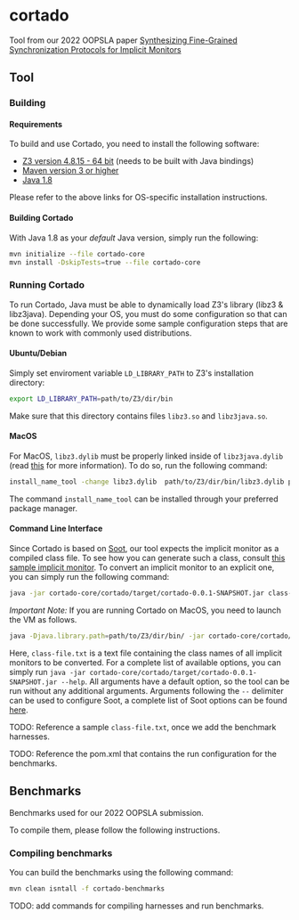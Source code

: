 # cortado

Tool from our 2022 OOPSLA paper [Synthesizing Fine-Grained Synchronization Protocols for Implicit Monitors](todo)

## Tool

### Building

#### Requirements

To build and use Cortado, you need to install the following software:

- [Z3 version 4.8.15 - 64 bit](https://github.com/Z3Prover/z3) (needs to be built with Java bindings)
- [Maven version 3 or higher](https://maven.apache.org/install.html)
- [Java 1.8](https://www.java.com/en/download/manual.jsp)

Please refer to the above links for OS-specific installation instructions.

#### Building Cortado

With Java 1.8 as your *default* Java version, simply run the following:

```bash
mvn initialize --file cortado-core
mvn install -DskipTests=true --file cortado-core
```

### Running Cortado

To run Cortado, Java must be able to dynamically load Z3's library (libz3 & libz3java). Depending your OS, you must 
do some configuration so that can be done successfully. We provide some sample configuration steps that are known to
work with commonly used distributions.

#### Ubuntu/Debian

Simply set enviroment variable `LD_LIBRARY_PATH` to Z3's installation directory:

```bash
export LD_LIBRARY_PATH=path/to/Z3/dir/bin
```

Make sure that this directory contains files `libz3.so` and `libz3java.so`.

#### MacOS

For MacOS, `libz3.dylib` must be properly linked inside of `libz3java.dylib` (read [this](https://github.com/Z3Prover/z3/issues/294#issuecomment-352472522) for more information). To do so, run the following command:

```bash
install_name_tool -change libz3.dylib  path/to/Z3/dir/bin/libz3.dylib path/to/Z3/dir/bin/libz3java.dylib
```

The command `install_name_tool` can be installed through your preferred package manager.

#### Command Line Interface

Since Cortado is based on [Soot](http://soot-oss.github.io/soot/), our tool expects the implicit monitor as a compiled class file. 
To see how you can generate such a class, consult [this sample implicit monitor](https://github.com/utopia-group/cortado/blob/main/cortado-benchmarks/cortado-benchmark-implementations/src/main/java/edu/utexas/cs/utopia/cortado/githubbenchmarks/org/springframework/util/ImplicitConcurrencyThrottleSupport.java).
To convert an implicit monitor to an explicit one, you can simply run the following command:

```bash
java -jar cortado-core/cortado/target/cortado-0.0.1-SNAPSHOT.jar class-file.txt [tool options] -- [soot options]
```

*Important Note:* If you are running Cortado on MacOS, you need to launch the VM as follows.

```bash
java -Djava.library.path=path/to/Z3/dir/bin/ -jar cortado-core/cortado/target/cortado-0.0.1-SNAPSHOT.jar class-file.txt [tool options] -- [soot options]
```

Here, `class-file.txt` is a text file containing the class names of all implicit monitors to be converted. 
For a complete list of available options, you can simply run `java -jar cortado-core/cortado/target/cortado-0.0.1-SNAPSHOT.jar --help`. 
All arguments have a default option, so the tool can be run without any additional arguments. 
Arguments following the `--` delimiter can be used to configure Soot, a complete list of Soot options can be found [here](https://soot-oss.github.io/soot/docs/4.3.0-SNAPSHOT/options/soot_options.html).

TODO: Reference a sample `class-file.txt`, once we add the benchmark harnesses.

TODO: Reference the pom.xml that contains the run configuration for the benchmarks.


## Benchmarks
Benchmarks used for our 2022 OOPSLA submission.

To compile them, please follow the following instructions.

### Compiling benchmarks

You can build the benchmarks using the following command:

```bash
mvn clean isntall -f cortado-benchmarks
```

TODO: add commands for compiling harnesses and run benchmarks.
